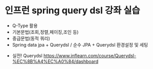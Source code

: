 # 인프런 spring query dsl 강좌 실습
- Q-Type 활용
- 기본문법(조회,정렬,페이징,조인 등)
- 중급문법(동적 쿼리)
- Spring data jpa + Querydsl / 순수 JPA + Querydsl 환경설정 및 세팅 

* 실전! Querydsl
https://www.inflearn.com/course/Querydsl-%EC%8B%A4%EC%A0%84/dashboard
